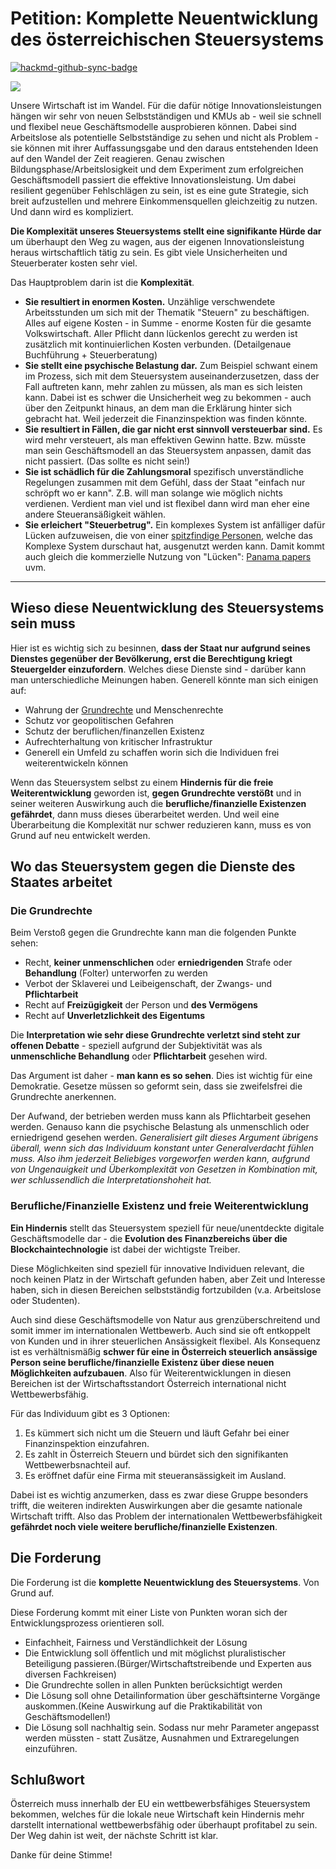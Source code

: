 # Petition: Komplette Neuentwicklung des österreichischen Steuersystems

[![hackmd-github-sync-badge](https://hackmd.io/x1X8e-4FRqqNuc05vgN0nQ/badge)](https://hackmd.io/x1X8e-4FRqqNuc05vgN0nQ)


![](https://assets.change.org/photos/0/az/vm/RbaZvMCekDWhLNq-800x450-noPad.jpg?1619184975)

Unsere Wirtschaft ist im Wandel. Für die dafür nötige Innovationsleistungen hängen wir sehr von neuen Selbstständigen und  KMUs ab - weil sie schnell und flexibel neue Geschäftsmodelle ausprobieren können. Dabei sind Arbeitslose als  potentielle Selbstständige zu sehen und nicht als Problem - sie können mit ihrer Auffassungsgabe und den daraus entstehenden Ideen auf den Wandel der Zeit reagieren. Genau zwischen Bildungsphase/Arbeitslosigkeit und dem Experiment zum erfolgreichen Geschäftsmodell passiert die effektive Innovationsleistung. Um dabei resilient gegenüber Fehlschlägen zu sein, ist es eine gute Strategie, sich breit aufzustellen und mehrere Einkommensquellen gleichzeitig zu nutzen. Und dann wird es kompliziert.


**Die Komplexität unseres Steuersystems stellt eine signifikante Hürde dar** um überhaupt den Weg zu wagen, aus der eigenen Innovationsleistung heraus wirtschaftlich tätig zu sein. Es gibt viele Unsicherheiten und Steuerberater kosten sehr viel.

Das Hauptproblem darin ist die **Komplexität**.

- **Sie resultiert in enormen Kosten.** Unzählige verschwendete Arbeitsstunden um sich mit der Thematik "Steuern" zu beschäftigen. Alles auf eigene Kosten - in Summe - enorme Kosten für die gesamte Volkswirtschaft. Aller Pflicht dann lückenlos gerecht zu werden ist zusätzlich mit kontinuierlichen Kosten verbunden. (Detailgenaue Buchführung + Steuerberatung)
- **Sie stellt eine psychische Belastung dar.** Zum Beispiel schwant einem im Prozess, sich mit dem Steuersystem auseinanderzusetzen, dass der Fall auftreten kann, mehr zahlen zu müssen, als man es sich leisten kann. Dabei ist es schwer die Unsicherheit weg zu bekommen - auch über den Zeitpunkt hinaus, an dem man die Erklärung hinter sich gebracht hat. Weil jederzeit die Finanzinspektion was finden könnte.
- **Sie resultiert in Fällen, die gar nicht erst sinnvoll versteuerbar sind.** Es wird mehr versteuert, als man effektiven Gewinn hatte. Bzw. müsste man sein Geschäftsmodell an das Steuersystem anpassen, damit das nicht passiert. (Das sollte es nicht sein!)
- **Sie ist schädlich für die Zahlungsmoral** spezifisch unverständliche Regelungen zusammen mit dem Gefühl, dass der Staat "einfach nur schröpft wo er kann".  Z.B. will man solange wie möglich nichts verdienen. Verdient man viel und ist flexibel dann wird man eher eine andere Steueransäßigkeit wählen. 
- **Sie erleichert "Steuerbetrug".** Ein komplexes System ist anfälliger dafür Lücken aufzuweisen, die von einer [spitzfindige Personen](https://www.diepresse.com/508408/steuer-betruger-superhirn-nach-osterreich-ausgeliefert), welche das Komplexe System durschaut hat, ausgenutzt werden kann. Damit kommt auch gleich die kommerzielle Nutzung von "Lücken": [Panama papers](https://de.wikipedia.org/wiki/Panama_Papers#%C3%96sterreich) uvm.


---

## Wieso diese Neuentwicklung des Steuersystems sein muss

Hier ist es wichtig sich zu besinnen, **dass der Staat nur aufgrund seines Dienstes gegenüber der Bevölkerung, erst die Berechtigung kriegt Steuergelder einzufordern**. Welches diese Dienste sind - darüber kann man unterschiedliche Meinungen haben. Generell könnte man sich einigen auf:

- Wahrung der [Grundrechte](https://www.oesterreich.gv.at/lexicon/G/Seite.991535.html) und Menschenrechte
- Schutz vor geopolitischen Gefahren
- Schutz der beruflichen/finanzellen Existenz
- Aufrechterhaltung von kritischer Infrastruktur
- Generell ein Umfeld zu schaffen worin sich die Individuen frei weiterentwickeln können

Wenn das Steuersystem selbst zu einem **Hindernis für die freie Weiterentwicklung** geworden ist, **gegen Grundrechte verstößt** und in seiner weiteren Auswirkung auch die **berufliche/finanzielle Existenzen gefährdet**, dann muss dieses überarbeitet werden. Und weil eine Überarbeitung die Komplexität nur schwer reduzieren kann, muss es von Grund auf neu entwickelt werden.

## Wo das Steuersystem gegen die Dienste des Staates arbeitet

### Die Grundrechte

Beim Verstoß gegen die Grundrechte kann man die folgenden Punkte sehen:

- Recht, **keiner unmenschlichen** oder **erniedrigenden** Strafe oder **Behandlung** (Folter) unterworfen zu werden
- Verbot der Sklaverei und Leibeigenschaft, der Zwangs- und **Pflichtarbeit**
- Recht auf **Freizügigkeit** der Person und **des Vermögens**
- Recht auf **Unverletzlichkeit des Eigentums**

Die **Interpretation wie sehr diese Grundrechte verletzt sind steht zur offenen Debatte** - speziell aufgrund der Subjektivität was als **unmenschliche Behandlung** oder **Pflichtarbeit** gesehen wird.

Das Argument ist daher - **man kann es so sehen**. Dies ist wichtig für eine Demokratie. Gesetze müssen so geformt sein, dass sie zweifelsfrei die Grundrechte anerkennen.

Der Aufwand, der betrieben werden muss kann als Pflichtarbeit gesehen werden.
Genauso kann die psychische Belastung als unmenschlich oder erniedrigend gesehen werden. *Generalisiert gilt dieses Argument übrigens überall, wenn sich das Individuum konstant unter Generalverdacht fühlen muss. Also ihm jederzeit Beliebiges vorgeworfen werden kann, aufgrund von Ungenauigkeit und Überkomplexität von Gesetzen in Kombination mit, wer schlussendlich die Interpretationshoheit hat.*

### Berufliche/Finanzielle Existenz und freie Weiterentwicklung 

**Ein Hindernis** stellt das Steuersystem speziell für neue/unentdeckte digitale Geschäftsmodelle dar - die **Evolution des Finanzbereichs über die Blockchaintechnologie** ist dabei der wichtigste Treiber. 

Diese Möglichkeiten sind speziell für innovative Individuen relevant, die noch keinen Platz in der Wirtschaft gefunden haben, aber Zeit und Interesse haben, sich in diesen Bereichen selbstständig fortzubilden (v.a. Arbeitslose oder Studenten).

Auch sind diese Geschäftsmodelle von Natur aus grenzüberschreitend und somit immer im internationalen Wettbewerb. 
Auch sind sie oft entkoppelt von Kunden und in ihrer steuerlichen Ansässigkeit flexibel. 
Als Konsequenz ist es verhältnismäßig **schwer für eine in Österreich steuerlich ansässige Person seine berufliche/finanzielle Existenz über diese neuen Möglichkeiten aufzubauen**. Also für Weiterentwicklungen in diesen Bereichen ist der Wirtschaftsstandort Österreich international nicht Wettbewerbsfähig. 

Für das Individuum gibt es 3 Optionen:

1. Es kümmert sich nicht um die Steuern und läuft Gefahr bei einer Finanzinspektion einzufahren.
2. Es zahlt in Österreich Steuern und bürdet sich den signifikanten Wettbewerbsnachteil auf.
3. Es eröffnet dafür eine Firma mit steueransässigkeit im Ausland.

Dabei ist es wichtig anzumerken, dass es zwar diese Gruppe besonders trifft, die weiteren indirekten Auswirkungen aber die gesamte nationale Wirtschaft trifft. Also das Problem der internationalen Wettbewerbsfähigkeit **gefährdet noch viele weitere berufliche/finanzielle Existenzen**.

## Die Forderung

Die Forderung ist die **komplette Neuentwicklung des Steuersystems**. Von Grund auf. 

Diese Forderung kommt mit einer Liste von Punkten woran sich der Entwicklungsprozess orientieren soll.

- Einfachheit, Fairness und Verständlichkeit der Lösung
- Die Entwicklung soll öffentlich und mit möglichst pluralistischer Beteiligung passieren.(Bürger/Wirtschaftstreibende und Experten aus diversen Fachkreisen)
- Die Grundrechte sollen in allen Punkten berücksichtigt werden
- Die Lösung soll ohne Detailinformation über geschäftsinterne Vorgänge auskommen.(Keine Auswirkung auf die Praktikabilität von Geschäftsmodellen!) 
- Die Lösung soll nachhaltig sein. Sodass nur mehr Parameter angepasst werden müssten - statt Zusätze, Ausnahmen und Extraregelungen einzuführen.


 
## Schlußwort
Österreich muss innerhalb der EU ein wettbewerbsfähiges Steuersystem bekommen, welches für die lokale neue Wirtschaft kein Hindernis mehr darstellt international wettbewerbsfähig oder überhaupt profitabel zu sein. Der Weg dahin ist weit, der nächste Schritt ist klar.

Danke für deine Stimme!